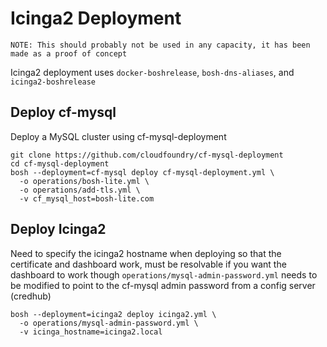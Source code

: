 # Icinga2 Deployment
```
NOTE: This should probably not be used in any capacity, it has been made as a proof of concept
```

Icinga2 deployment uses `docker-boshrelease`, `bosh-dns-aliases`, and `icinga2-boshrelease`

## Deploy cf-mysql
Deploy a MySQL cluster using cf-mysql-deployment
```
git clone https://github.com/cloudfoundry/cf-mysql-deployment
cd cf-mysql-deployment
bosh --deployment=cf-mysql deploy cf-mysql-deployment.yml \
  -o operations/bosh-lite.yml \
  -o operations/add-tls.yml \
  -v cf_mysql_host=bosh-lite.com
```

## Deploy Icinga2
Need to specify the icinga2 hostname when deploying so that the certificate and dashboard work, must be resolvable if you want the dashboard to work though
`operations/mysql-admin-password.yml` needs to be modified to point to the cf-mysql admin password from a config server (credhub)
```
bosh --deployment=icinga2 deploy icinga2.yml \
  -o operations/mysql-admin-password.yml \
  -v icinga_hostname=icinga2.local
```

